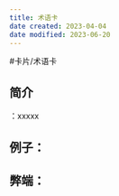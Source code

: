 ```yaml
---
title: 术语卡
date created: 2023-04-04
date modified: 2023-06-20
---
```


#卡片/术语卡

## 简介

：xxxxx

## 例子：

## 弊端：
